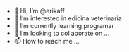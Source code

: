 - 👋 Hi, I’m @erikaff
- 👀 I’m interested in edicina veterinaria
- 🌱 I’m currently learning programar
- 💞️ I’m looking to collaborate on ...
- 📫 How to reach me ...

<!---
erikaff/erikaff is a ✨ special ✨ repository because its `README.md` (this file) appears on your GitHub profile.
You can click the Preview link to take a look at your changes.
--->
